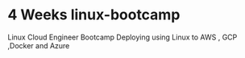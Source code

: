 # 4 Weeks  linux-bootcamp
Linux Cloud Engineer Bootcamp
Deploying using Linux to AWS , GCP ,Docker and Azure
